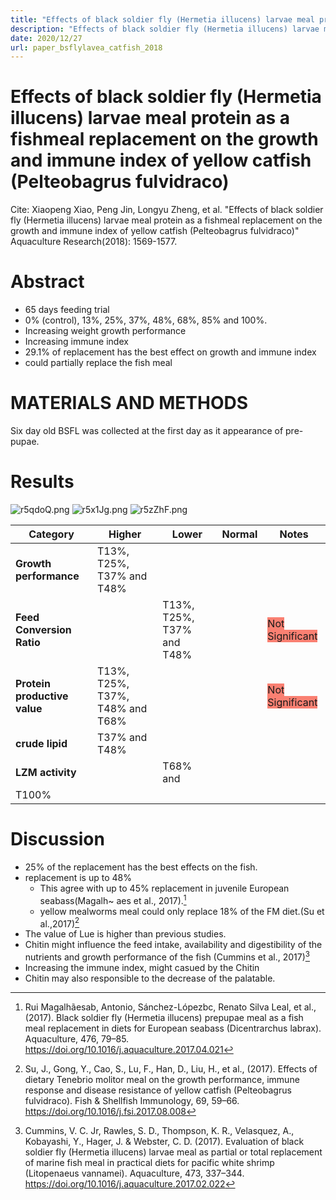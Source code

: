 ```yaml
---
title: "Effects of black soldier fly (Hermetia illucens) larvae meal protein as a fishmeal replacement on the growth and immune index of yellow catfish (Pelteobagrus fulvidraco)"
description: "Effects of black soldier fly (Hermetia illucens) larvae meal protein as a fishmeal replacement on the growth and immune index of yellow catfish (Pelteobagrus fulvidraco)"
date: 2020/12/27
url: paper_bsflylavea_catfish_2018
---
```


# Effects of black soldier fly (Hermetia illucens) larvae meal protein as a fishmeal replacement on the growth and immune index of yellow catfish (Pelteobagrus fulvidraco)

Cite: Xiaopeng Xiao, Peng Jin, Longyu Zheng, et al. "Effects of black soldier fly (Hermetia illucens) larvae meal protein as a fishmeal replacement on the growth and immune index of yellow catfish (Pelteobagrus fulvidraco)" Aquaculture Research(2018): 1569-1577.

# Abstract
- 65 days feeding trial
- 0% (control), 13%, 25%, 37%, 48%, 68%, 85% and 100%.
- Increasing weight growth performance
- Increasing immune index
- 29.1% of replacement has the best effect on growth and immune index
- could partially replace the fish meal

# MATERIALS AND METHODS
Six day old BSFL was collected at the first day as it appearance of pre-pupae.


# Results

![r5qdoQ.png](https://s3.ax1x.com/2020/12/27/r5qdoQ.png)
![r5x1Jg.png](https://s3.ax1x.com/2020/12/27/r5x1Jg.png)
![r5zZhF.png](https://s3.ax1x.com/2020/12/27/r5zZhF.png)


|Category|Higher|Lower|Normal|Notes|
|--|--|--|:--:|--|
|**Growth performance**|T13%, T25%, T37% and T48%||||
|**Feed Conversion Ratio**||T13%, T25%, T37% and T48%||<span style="background:salmon">Not Significant</span>|
|**Protein productive value**|T13%, T25%, T37%, T48% and T68%|||<span style="background:salmon">Not Significant</span>|
|**crude lipid**| T37% and T48%||||
|**LZM activity**||T68% and
T100% |||




# Discussion

- 25% of the replacement has the best effects on the fish.
- replacement is up to 48%
  - This agree with up to 45% replacement in juvenile European seabass(Magalh~ aes et al., 2017).[^paper1]
  - yellow mealworms meal could only replace 18% of the FM diet.(Su et al.,2017)[^paper2]
- The value of Lue is higher than previous studies.
- Chitin might influence the feed intake, availability and digestibility of the nutrients and growth performance of the fish (Cummins et al., 2017)[^paper3]
- Increasing the immune index, might casued by the Chitin
- Chitin may also responsible to the decrease of the palatable.


[^paper1]:Rui Magalhãesab, Antonio, Sánchez-Lópezbc, Renato Silva Leal, et al., (2017). Black soldier fly (Hermetia illucens) prepupae meal as a fish meal replacement in diets for European seabass (Dicentrarchus labrax). Aquaculture, 476, 79–85. https://doi.org/10.1016/j.aquaculture.2017.04.021

[^paper2]: Su, J., Gong, Y., Cao, S., Lu, F., Han, D., Liu, H., et al., (2017). Effects of dietary Tenebrio molitor meal on the growth performance, immune response and disease resistance of yellow catfish (Pelteobagrus fulvidraco). Fish & Shellfish Immunology, 69, 59–66. https://doi.org/10.1016/j.fsi.2017.08.008

[^paper3]: Cummins, V. C. Jr, Rawles, S. D., Thompson, K. R., Velasquez, A., Kobayashi, Y., Hager, J. & Webster, C. D. (2017). Evaluation of black soldier fly (Hermetia illucens) larvae meal as partial or total replacement of marine fish meal in practical diets for pacific white shrimp (Litopenaeus vannamei). Aquaculture, 473, 337–344. https://doi.org/10.1016/j.aquaculture.2017.02.022
